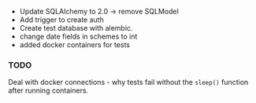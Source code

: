 - Update SQLAlchemy to 2.0 -> remove SQLModel
- Add trigger to create auth
- Create test database with alembic.
- change date fields in schemes to int
- added docker containers for tests

### TODO

Deal with docker connections - why tests fail without the `sleep()` function after running containers.
